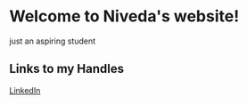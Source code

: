 # Welcome to Niveda's website!

just an aspiring student 

## **Links to my Handles**
[LinkedIn](https://www.linkedin.com/in/niveda-b/)

